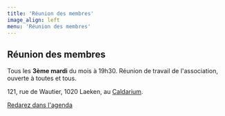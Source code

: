 ```yaml
---
title: 'Réunion des membres'
image_align: left
menu: 'Réunion des membres'
---
```


## Réunion des membres
Tous les **3ème mardi** du mois à 19h30. Réunion de travail de l'association, ouverte à toutes et tous.

121, rue de Wautier, 1020 Laeken, au [Caldarium](https://caldarium.be/en:contact).

[Redarez dans l'agenda](https://files.neutrinet.be/index.php/apps/calendar/p/375V4JSNHTU04NXL?classes=btn,btn-primary,btn-lg)
